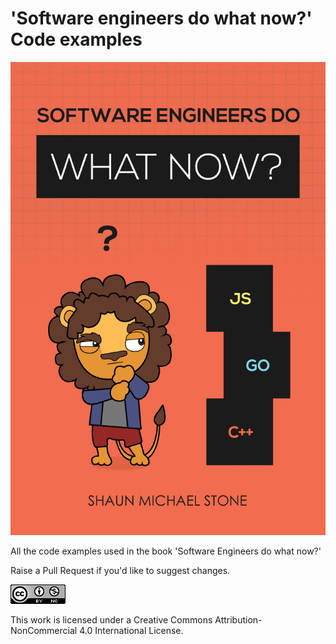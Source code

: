 # 'Software engineers do what now?' Code examples

![](./assets/front-cover.jpg)

All the code examples used in the book 'Software Engineers do what now?'

Raise a Pull Request if you'd like to suggest changes.

![](./assets/88x31.png)

This work is licensed under a Creative Commons Attribution-NonCommercial 4.0 International License.

